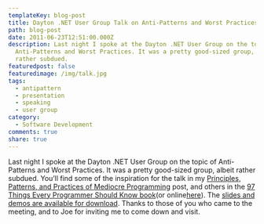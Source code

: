 ```yaml
---
templateKey: blog-post
title: Dayton .NET User Group Talk on Anti-Patterns and Worst Practices
path: blog-post
date: 2011-06-23T12:51:00.000Z
description: Last night I spoke at the Dayton .NET User Group on the topic of
  Anti-Patterns and Worst Practices. It was a pretty good-sized group, albeit
  rather subdued.
featuredpost: false
featuredimage: /img/talk.jpg
tags:
  - antipattern
  - presentation
  - speaking
  - user group
category:
  - Software Development
comments: true
share: true
---
```

Last night I spoke at the Dayton .NET User Group on the topic of Anti-Patterns and Worst Practices. It was a pretty good-sized group, albeit rather subdued. You’ll find some of the inspiration for the talk in my [Principles, Patterns, and Practices of Mediocre Programming](http://stevesmithblog.com/blog/principles-patterns-and-practices-of-mediocre-programming) post, and others in the [97 Things Every Programmer Should Know book](http://t.co/MiFJVvq)(or online[here](http://programmer.97things.oreilly.com/wiki/index.php/97_Things_Every_Programmer_Should_Know)). The [slides and demos are available for download](http://ssmith-presentations.s3.amazonaws.com/AntiPatterns-Dayton-201106.zip). Thanks to those of you who came to the meeting, and to Joe for inviting me to come down and visit.